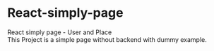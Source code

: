 # React-simply-page
 React simply page - User and Place<br>
This Project is a simple page without backend with dummy example.
